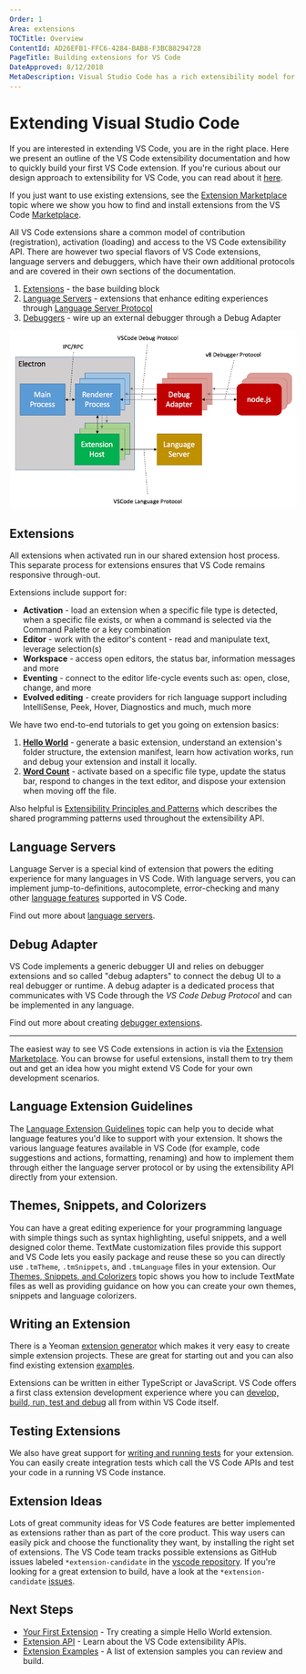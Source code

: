 ```yaml
---
Order: 1
Area: extensions
TOCTitle: Overview
ContentId: AD26EFB1-FFC6-4284-BAB8-F3BCB8294728
PageTitle: Building extensions for VS Code
DateApproved: 8/12/2018
MetaDescription: Visual Studio Code has a rich extensibility model for interacting with and adding to the tool.  Learn how to create your own extensions (plug-ins) for Visual Studio Code.
---
```

# Extending Visual Studio Code

If you are interested in extending VS Code, you are in the right place. Here we present an outline of the VS Code extensibility documentation and how to quickly build your first VS Code extension.  If you're curious about our design approach to extensibility for VS Code, you can read about it [here](/docs/extensionAPI/patterns-and-principles.md).

If you just want to use existing extensions, see the [Extension Marketplace](/docs/editor/extension-gallery.md) topic where we show you how to find and install extensions from the VS Code [Marketplace](https://marketplace.visualstudio.com/VSCode).

All VS Code extensions share a common model of contribution (registration), activation (loading) and access to the VS Code extensibility API. There are however two special flavors of VS Code extensions, language servers and debuggers, which have their own additional protocols and are covered in their own sections of the documentation.

1. [Extensions](/docs/extensions/overview.md#extensions) - the base building block
2. [Language Servers](/docs/extensions/overview.md#language-servers) - extensions that enhance editing experiences through [Language Server Protocol](https://microsoft.github.io/language-server-protocol/)
3. [Debuggers](/docs/extensions/overview.md#debug-adapter) - wire up an external debugger through a Debug Adapter

![VS Code extensibility architecture](images/overview/extensibility-architecture.png)

## Extensions

All extensions when activated run in our shared extension host process.  This separate process for extensions ensures that VS Code remains responsive through-out.

Extensions include support for:

* **Activation** - load an extension when a specific file type is detected, when a specific file exists, or when a command is selected via the Command Palette or a key combination
* **Editor** - work with the editor's content - read and manipulate text, leverage selection(s)
* **Workspace** - access open editors, the status bar, information messages and more
* **Eventing** - connect to the editor life-cycle events such as: open, close, change, and more
* **Evolved editing** - create providers for rich language support including IntelliSense, Peek, Hover, Diagnostics and much, much more

We have two end-to-end tutorials to get you going on extension basics:

1. **[Hello World](/docs/extensions/example-hello-world.md)** - generate a basic extension, understand an extension's folder structure, the extension manifest, learn how activation works, run and debug your extension and install it locally.
2. **[Word Count](/docs/extensions/example-word-count.md)** - activate based on a specific file type, update the status bar, respond to changes in the text editor, and dispose your extension when moving off the file.

Also helpful is [Extensibility Principles and Patterns](/docs/extensionAPI/patterns-and-principles.md) which describes the shared programming patterns used throughout the extensibility API.

## Language Servers

Language Server is a special kind of extension that powers the editing experience for many languages in VS Code. With language servers, you can implement jump-to-definitions, autocomplete, error-checking and many other [language features](https://code.visualstudio.com/docs/extensionAPI/language-support) supported in VS Code.

Find out more about [language servers](/docs/extensions/example-language-server.md).

## Debug Adapter

VS Code implements a generic debugger UI and relies on debugger extensions and so called "debug adapters" to connect the debug UI to a real debugger or runtime. A debug adapter is a dedicated process that communicates with VS Code through the _VS Code Debug Protocol_ and can be implemented in any language.

Find out more about creating [debugger extensions](/docs/extensions/example-debuggers.md).

---

The easiest way to see VS Code extensions in action is via the [Extension Marketplace](/docs/editor/extension-gallery.md).  You can browse for useful extensions, install them to try them out and get an idea how you might extend VS Code for your own development scenarios.

## Language Extension Guidelines

The [Language Extension Guidelines](/docs/extensionAPI/language-support.md) topic can help you to decide what language features you'd like to support with your extension. It shows the various language features available in VS Code (for example, code suggestions and actions, formatting, renaming) and how to implement them through either the language server protocol or by using the extensibility API directly from your extension.

## Themes, Snippets, and Colorizers

You can have a great editing experience for your programming language with simple things such as syntax highlighting, useful snippets, and a well designed color theme. TextMate customization files provide this support and VS Code lets you easily package and reuse these so you can directly use `.tmTheme`, `.tmSnippets`, and `.tmLanguage` files in your extension. Our [Themes, Snippets, and Colorizers](/docs/extensions/themes-snippets-colorizers.md) topic shows you how to include TextMate files as well as providing guidance on how you can create your own themes, snippets and language colorizers.

## Writing an Extension

There is a Yeoman [extension generator](/docs/extensions/yocode.md) which makes it very easy to create simple extension projects. These are great for starting out  and you can also find existing extension [examples](/docs/extensions/samples.md).

Extensions can be written in either TypeScript or JavaScript.  VS Code offers a first class extension development experience where you can [develop, build, run, test and debug](/docs/extensions/developing-extensions.md) all from within VS Code itself.

## Testing Extensions

We also have great support for [writing and running tests](/docs/extensions/testing-extensions.md) for your extension.  You can easily create integration tests which call the VS Code APIs and test your code in a running VS Code instance.

## Extension Ideas

Lots of great community ideas for VS Code features are better implemented as extensions rather than as part of the core product. This way users can easily pick and choose the functionality they want, by installing the right set of extensions. The VS Code team tracks possible extensions as GitHub issues labeled `*extension-candidate` in the [vscode repository](https://github.com/Microsoft/vscode). If you're looking for a great extension to build, have a look at the `*extension-candidate` [issues](https://github.com/Microsoft/vscode/issues?q=is%3Aopen+is%3Aissue+label%3A*extension-candidate).

## Next Steps

* [Your First Extension](/docs/extensions/example-hello-world.md) - Try creating a simple Hello World extension.
* [Extension API](/docs/extensionAPI/overview.md) - Learn about the VS Code extensibility APIs.
* [Extension Examples](/docs/extensions/samples.md) - A list of extension samples you can review and build.
